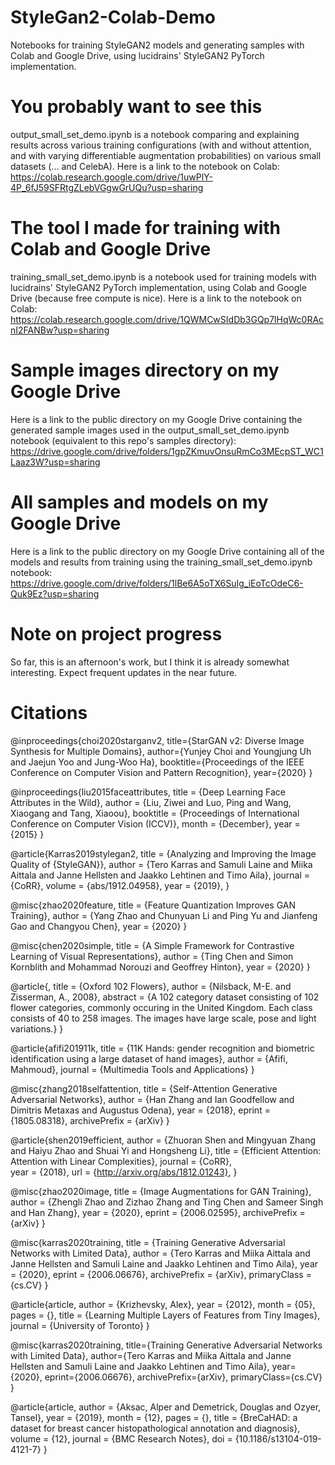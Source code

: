 # StyleGan2-Colab-Demo
Notebooks for training StyleGAN2 models and generating samples with Colab and Google Drive, using lucidrains' StyleGAN2 PyTorch implementation.

# You probably want to see this
output_small_set_demo.ipynb is a notebook comparing and explaining results across various training configurations (with and without attention,
and with varying differentiable augmentation probabilities) on various small datasets (... and CelebA). Here is a link to the
notebook on Colab:
https://colab.research.google.com/drive/1uwPlY-4P_6fJ59SFRtgZLebVGgwGrUQu?usp=sharing

# The tool I made for training with Colab and Google Drive
training_small_set_demo.ipynb is a notebook used for training models with lucidrains' StyleGAN2 PyTorch implementation, using Colab
and Google Drive (because free compute is nice). Here is a link to the notebook on Colab:
https://colab.research.google.com/drive/1QWMCwSIdDb3GQp7lHqWc0RAcnI2FANBw?usp=sharing

# Sample images directory on my Google Drive
Here is a link to the public directory on my Google Drive containing the generated sample images used in the
output_small_set_demo.ipynb notebook (equivalent to this repo's samples directory):
https://drive.google.com/drive/folders/1gpZKmuvOnsuRmCo3MEcpST_WC1Laaz3W?usp=sharing

# All samples and models on my Google Drive
Here is a link to the public directory on my Google Drive containing all of the models and results from training using the
training_small_set_demo.ipynb notebook:
https://drive.google.com/drive/folders/1lBe6A5oTX6SuIg_iEoTcOdeC6-Quk9Ez?usp=sharing

# Note on project progress
So far, this is an afternoon's work, but I think it is already somewhat interesting. Expect frequent updates in the near future.

# Citations
@inproceedings{choi2020starganv2,
  title={StarGAN v2: Diverse Image Synthesis for Multiple Domains},
  author={Yunjey Choi and Youngjung Uh and Jaejun Yoo and Jung-Woo Ha},
  booktitle={Proceedings of the IEEE Conference on Computer Vision and Pattern Recognition},
  year={2020}
}

@inproceedings{liu2015faceattributes,
 title = {Deep Learning Face Attributes in the Wild},
 author = {Liu, Ziwei and Luo, Ping and Wang, Xiaogang and Tang, Xiaoou},
 booktitle = {Proceedings of International Conference on Computer Vision (ICCV)},
 month = {December},
 year = {2015} 
}

@article{Karras2019stylegan2,
  title   = {Analyzing and Improving the Image Quality of {StyleGAN}},
  author  = {Tero Karras and Samuli Laine and Miika Aittala and Janne Hellsten and Jaakko Lehtinen and Timo Aila},
  journal = {CoRR},
  volume  = {abs/1912.04958},
  year    = {2019},
}

@misc{zhao2020feature,
    title   = {Feature Quantization Improves GAN Training},
    author  = {Yang Zhao and Chunyuan Li and Ping Yu and Jianfeng Gao and Changyou Chen},
    year    = {2020}
}

@misc{chen2020simple,
    title   = {A Simple Framework for Contrastive Learning of Visual Representations},
    author  = {Ting Chen and Simon Kornblith and Mohammad Norouzi and Geoffrey Hinton},
    year    = {2020}
}

@article{,
  title     = {Oxford 102 Flowers},
  author    = {Nilsback, M-E. and Zisserman, A., 2008},
  abstract  = {A 102 category dataset consisting of 102 flower categories, commonly occuring in the United Kingdom. Each class consists of 40 to 258 images. The images have large scale, pose and light variations.}
}

@article{afifi201911k,
  title   = {11K Hands: gender recognition and biometric identification using a large dataset of hand images},
  author  = {Afifi, Mahmoud},
  journal = {Multimedia Tools and Applications}
}

@misc{zhang2018selfattention,
    title   = {Self-Attention Generative Adversarial Networks},
    author  = {Han Zhang and Ian Goodfellow and Dimitris Metaxas and Augustus Odena},
    year    = {2018},
    eprint  = {1805.08318},
    archivePrefix = {arXiv}
}

@article{shen2019efficient,
  author    = {Zhuoran Shen and
               Mingyuan Zhang and
               Haiyu Zhao and
               Shuai Yi and
               Hongsheng Li},
  title     = {Efficient Attention: Attention with Linear Complexities},
  journal   = {CoRR},  
  year      = {2018},
  url       = {http://arxiv.org/abs/1812.01243},
}

@misc{zhao2020image,
    title  = {Image Augmentations for GAN Training},
    author = {Zhengli Zhao and Zizhao Zhang and Ting Chen and Sameer Singh and Han Zhang},
    year   = {2020},
    eprint = {2006.02595},
    archivePrefix = {arXiv}
}

@misc{karras2020training,
    title   = {Training Generative Adversarial Networks with Limited Data},
    author  = {Tero Karras and Miika Aittala and Janne Hellsten and Samuli Laine and Jaakko Lehtinen and Timo Aila},
    year    = {2020},
    eprint  = {2006.06676},
    archivePrefix = {arXiv},
    primaryClass = {cs.CV}
}

@article{article,
author = {Krizhevsky, Alex},
year = {2012},
month = {05},
pages = {},
title = {Learning Multiple Layers of Features from Tiny Images},
journal = {University of Toronto}
}

@misc{karras2020training,
    title={Training Generative Adversarial Networks with Limited Data},
    author={Tero Karras and Miika Aittala and Janne Hellsten and Samuli Laine and Jaakko Lehtinen and Timo Aila},
    year={2020},
    eprint={2006.06676},
    archivePrefix={arXiv},
    primaryClass={cs.CV}
}

@article{article,
author = {Aksac, Alper and Demetrick, Douglas and Ozyer, Tansel},
year = {2019},
month = {12},
pages = {},
title = {BreCaHAD: a dataset for breast cancer histopathological annotation and diagnosis},
volume = {12},
journal = {BMC Research Notes},
doi = {10.1186/s13104-019-4121-7}
}
